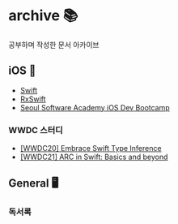 # archive 📚
공부하며 작성한 문서 아카이브 
## iOS 🍎
- [Swift](https://marsh-flavor-e1c.notion.site/Swift-ca78480ec0934dd7ae2553cab74e32e9)
- [RxSwift](https://marsh-flavor-e1c.notion.site/RXSwift-29455410f754415a99dc5d85537a9385)
- [Seoul Software Academy iOS Dev Bootcamp](https://github.com/Woozzang/ssac-bless-me)
### WWDC 스터디
- [[WWDC20] Embrace Swift Type Inference](https://woozzang.tistory.com/187)
- [[WWDC21] ARC in Swift: Basics and beyond](https://woozzang.tistory.com/186)
## General 🖥
### 독서록
